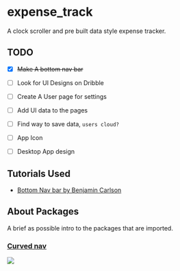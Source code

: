# expense_track

A clock scroller and pre built data style expense tracker.

## TODO
- [X] ~~Make A bottom nav bar~~
- [ ] Look for UI Designs on Dribble
- [ ] Create A User page for settings
- [ ] Add UI data to the pages
- [ ] Find way to save data, `users cloud?`
- [ ] App Icon
- [ ] Desktop App design


## Tutorials Used
- [Bottom Nav bar by Benjamin Carlson](https://youtu.be/WG4y47qGPX4)

## About Packages
A brief as possible intro to the packages that are imported.

### [Curved nav](https://pub.dev/packages/curved_navigation_bar)

<img src="https://github.com/rafalbednarczuk/curved_navigation_bar/raw/master/example.gif">